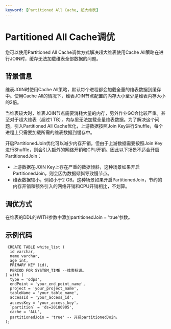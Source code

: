 ```yaml
---
keyword: [Partitioned All Cache, 超大维表]
---
```


# Partitioned All Cache调优

您可以使用Partitioned All Cache调优方式解决超大维表使用Cache All策略在进行JOIN时，缓存无法加载维表全部数据的问题。

## 背景信息

维表JOIN时使用Cache All策略，默认每个进程都会加载全量的维表数据到缓存中。使用Cache All的情况下，维表JOIN节点配置的内存大小至少是维表内存大小的2倍。

当维表较大时，维表JOIN节点需要消耗大量的内存，另外作业GC会比较严重。甚至对于超大维表（超过1 TB），内存里无法加载全量维表数据。为了解决这个问题，引入Partitioned All Cache优化，上游数据按照Join Key进行Shuffle，每个进程上只需要加载所需的维表数据到缓存中。

开启PartitionedJoin优化可以减少内存开销。但由于上游数据需要按照Join Key进行Shuffle，则会引入额外的网络开销和CPU开销。因此以下场景不适合开启PartitionedJoin：

-   上游数据在JOIN Key上存在严重的数据倾斜，这种场景如果开启PartitionedJoin，则会因为数据倾斜导致慢节点。
-   维表数据较小，例如小于2 GB。这种场景如果开启PartitionedJoin，节约的内存开销和额外引入的网络开销和CPU开销相比，不划算。

## 调优方式

在维表的DDL的WITH参数中添加partitionedJoin = 'true'参数。

## 示例代码

```
 CREATE TABLE white_list (
  id varchar,
  name varchar,
  age int,
  PRIMARY KEY (id), 
  PERIOD FOR SYSTEM_TIME --维表标识。
) with (
  type = 'odps',
  endPoint = 'your_end_point_name',
  project = 'your_project_name',
  tableName = 'your_table_name',
  accessId = 'your_access_id',
  accessKey = 'your_access_key'，
  `partition` = 'ds=20180905', 
  cache = 'ALL',
  partitionedJoin = 'true' -- 开启partitionedJoin。
);
```

